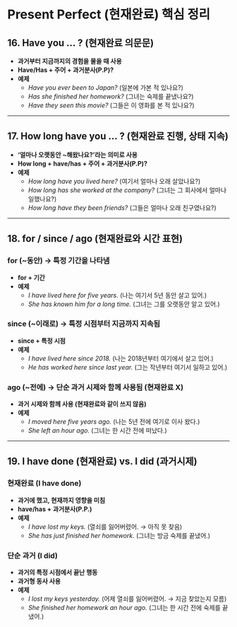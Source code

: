 # **Present Perfect (현재완료) 핵심 정리**

## **16. Have you ... ? (현재완료 의문문)**

- **과거부터 지금까지의 경험을 물을 때 사용**
- **Have/Has + 주어 + 과거분사(P.P)?**
- **예제**
  - _Have you ever been to Japan?_ (일본에 가본 적 있나요?)
  - _Has she finished her homework?_ (그녀는 숙제를 끝냈나요?)
  - _Have they seen this movie?_ (그들은 이 영화를 본 적 있나요?)

---

## **17. How long have you ... ? (현재완료 진행, 상태 지속)**

- **‘얼마나 오랫동안 ~해왔나요?’라는 의미로 사용**
- **How long + have/has + 주어 + 과거분사(P.P)?**
- **예제**
  - _How long have you lived here?_ (여기서 얼마나 오래 살았나요?)
  - _How long has she worked at the company?_ (그녀는 그 회사에서 얼마나 일했나요?)
  - _How long have they been friends?_ (그들은 얼마나 오래 친구였나요?)

---

## **18. for / since / ago (현재완료와 시간 표현)**

### **for (~동안)** → 특정 기간을 나타냄

- **for + 기간**
- **예제**
  - _I have lived here for five years._ (나는 여기서 5년 동안 살고 있어.)
  - _She has known him for a long time._ (그녀는 그를 오랫동안 알고 있어.)

### **since (~이래로)** → 특정 시점부터 지금까지 지속됨

- **since + 특정 시점**
- **예제**
  - _I have lived here since 2018._ (나는 2018년부터 여기에서 살고 있어.)
  - _He has worked here since last year._ (그는 작년부터 여기서 일하고 있어.)

### **ago (~전에)** → 단순 과거 시제와 함께 사용됨 (현재완료 X)

- **과거 시제와 함께 사용 (현재완료와 같이 쓰지 않음)**
- **예제**
  - _I moved here five years ago._ (나는 5년 전에 여기로 이사 왔다.)
  - _She left an hour ago._ (그녀는 한 시간 전에 떠났다.)

---

## **19. I have done (현재완료) vs. I did (과거시제)**

### **현재완료 (I have done)**

- **과거에 했고, 현재까지 영향을 미침**
- **have/has + 과거분사(P.P.)**
- **예제**
  - _I have lost my keys._ (열쇠를 잃어버렸어. → 아직 못 찾음)
  - _She has just finished her homework._ (그녀는 방금 숙제를 끝냈어.)

### **단순 과거 (I did)**

- **과거의 특정 시점에서 끝난 행동**
- **과거형 동사 사용**
- **예제**
  - _I lost my keys yesterday._ (어제 열쇠를 잃어버렸어. → 지금 찾았는지 모름)
  - _She finished her homework an hour ago._ (그녀는 한 시간 전에 숙제를 끝냈어.)
